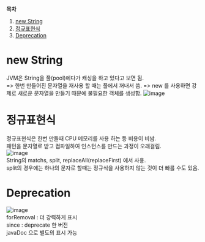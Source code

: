 **목차**
1. [new String](#new-String)
2. [정규표현식](#정규표현식)
3. [Deprecation](#Deprecation)




# new String
JVM은 String을 풀(pool)에다가 캐싱을 하고 있다고 보면 됨.<br/>
=> 한번 만들어진 문자열을 재사용 할 때는 풀에서 꺼내서 씀. => new 를 사용하면 강제로 새로운 문자열을 만들기 때문에 불필요한 객체를 생성함.
![image](https://user-images.githubusercontent.com/92290312/218537958-f04b7f4e-a83f-4987-80ea-42287aab118a.png)
<br/>

# 정규표현식
정규표현식은 한번 만들때 CPU 메모리를 사용 하는 등 비용이 비쌈.<br/>
패턴을 문자열로 받고 컴파일하여 인스턴스를 만드는 과정이 오래걸림.<br/>
![image](https://user-images.githubusercontent.com/92290312/218538905-a9f9947a-6384-4668-b713-64fd9e389815.png)
<br/>
String의 matchs, split, replaceAll(replaceFirst) 에서 사용.<br/>
split의 경우에는 하나의 문자로 할때는 정규식을 사용하지 않는 것이 더 빠를 수도 있음.<br/>

# Deprecation
![image](https://user-images.githubusercontent.com/92290312/218543643-adab71b2-1256-48bb-8776-3bab2f215179.png)
<br/>
forRemoval : 더 강력하게 표시 <br/>
since : deprecate 한 버전 <br/>
javaDoc 으로 별도의 표시 가능
